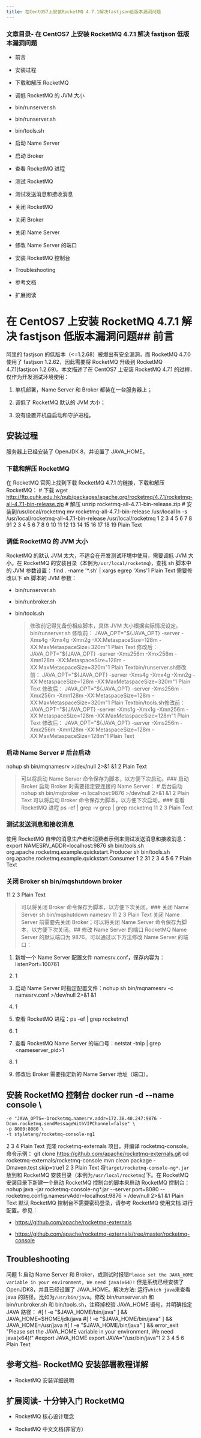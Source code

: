 ```yaml
---
title: 在CentOS7上安装RocketMQ 4.7.1解决fastjson低版本漏洞问题
---
```


### 文章目录- 在 CentOS7 上安装 RocketMQ 4.7.1 解决 fastjson 低版本漏洞问题

- 前言

- 安装过程

- 下载和解压 RocketMQ

- 调低 RocketMQ 的 JVM 大小

- bin/runserver.sh

- bin/runserver.sh

- bin/tools.sh

- 启动 Name Server

- 启动 Broker

- 查看 RocketMQ 进程

- 测试 RocketMQ

- 测试发送消息和接收消息

- 关闭 RocketMQ

- 关闭 Broker

- 关闭 Name Server

- 修改 Name Server 的端口

- 安装 RocketMQ 控制台

- Troubleshooting

- 参考文档

- 扩展阅读

# 在 CentOS7 上安装 RocketMQ 4.7.1 解决 fastjson 低版本漏洞问题## 前言

阿里的 fastjson 的低版本（<=1.2.68）被爆出有安全漏洞，而 RocketMQ 4.7.0 使用了 fastjson 1.2.62，因此需要将 RocketMQ 升级到 RocketMQ 4.7.1(fastjson 1.2.69)。本文描述了在 CentOS7 上安装 RocketMQ 4.7.1 的过程，仅作为开发测试环境使用：

1. 单机部署，Name Server 和 Broker 都装在一台服务器上；

2. 调低了 RocketMQ 默认的 JVM 大小；

3. 没有设置开机自启动和守护进程。

## 安装过程

   服务器上已经安装了 OpenJDK 8，并设置了 JAVA_HOME。

### 下载和解压 RocketMQ

   在 RocketMQ 官网上找到下载 RocketMQ 4.7.1 的链接，下载和解压 RocketMQ： # 下载
   wget http://ftp.cuhk.edu.hk/pub/packages/apache.org/rocketmq/4.7.1/rocketmq-all-4.7.1-bin-release.zip # 解压
   unzip rocketmq-all-4.7.1-bin-release.zip # 安装到/usr/local/rocketmq
   mv rocketmq-all-4.7.1-bin-release /usr/local
   ln -s /usr/local/rocketmq-all-4.7.1-bin-release /usr/local/rocketmq
   1
   2
   3
   4
   5
   6
   7
   8
   91
   2
   3
   4
   5
   6
   7
   8
   9
   10
   11
   12
   13
   14
   15
   16
   17
   18
   19
   Plain Text

### 调低 RocketMQ 的 JVM 大小

   RocketMQ 的默认 JVM 太大，不适合在开发测试环境中使用，需要调低 JVM 大小。在 RocketMQ 的安装目录（本例为`/usr/local/rocketmq`)，查找 sh 脚本中的 JVM 参数设置：
   find . -name '\*.sh' | xargs egrep 'Xms'1
   Plain Text 需要修改以下 sh 脚本的 JVM 参数：

- bin/runserver.sh

- bin/runbroker.sh

- bin/tools.sh
  > 修改前记得先备份相应脚本，具体 JVM 大小根据实际情况设定。
  > bin/runserver.sh 修改前：
        JAVA_OPT="${JAVA_OPT} -server -Xms4g -Xmx4g -Xmn2g -XX:MetaspaceSize=128m -XX:MaxMetaspaceSize=320m"1
  Plain Text 修改后：
  JAVA_OPT="${JAVA_OPT} -server -Xms256m -Xmx256m -Xmn128m -XX:MetaspaceSize=128m -XX:MaxMetaspaceSize=320m"1
Plain Textbin/runserver.sh修改前：
    JAVA_OPT="${JAVA_OPT} -server -Xms4g -Xmx4g -Xmn2g -XX:MetaspaceSize=128m -XX:MaxMetaspaceSize=320m"1
  Plain Text 修改后：
  JAVA_OPT="${JAVA_OPT} -server -Xms256m -Xmx256m -Xmn128m -XX:MetaspaceSize=128m -XX:MaxMetaspaceSize=320m"1
Plain Textbin/tools.sh修改前：
    JAVA_OPT="${JAVA_OPT} -server -Xms1g -Xmx1g -Xmn256m -XX:MetaspaceSize=128m -XX:MaxMetaspaceSize=128m"1
  Plain Text 修改后：
  JAVA_OPT="${JAVA_OPT} -server -Xms256m -Xmx256m -Xmn128m -XX:MetaspaceSize=128m -XX:MaxMetaspaceSize=128m"1
  Plain Text

### 启动 Name Server # 后台启动

  nohup sh bin/mqnamesrv >/dev/null 2>&1 &1
  2
  Plain Text
  > 可以将启动 Name Server 命令保存为脚本，以方便下次启动。### 启动 Broker
  > 启动 Broker 时需要指定要连接的 Name Server：
        # 后台启动
        nohup sh bin/mqbroker -n localhost:9876 >/dev/null 2>&1 &1
  2
  Plain Text
  > 可以将启动 Broker 命令保存为脚本，以方便下次启动。### 查看 RocketMQ 进程 ps -ef | grep -v grep | grep rocketmq
        11
  2
  3
  Plain Text

### 测试发送消息和接收消息

  使用 RocketMQ 自带的消息生产者和消费者示例来测试发送消息和接收消息：
  export NAMESRV_ADDR=localhost:9876
  sh bin/tools.sh org.apache.rocketmq.example.quickstart.Producer
  sh bin/tools.sh org.apache.rocketmq.example.quickstart.Consumer
  1
  2
  31
  2
  3
  4
  5
  6
  7
  Plain Text

### 关闭 Broker sh bin/mqshutdown broker

  11
  2
  3
  Plain Text
  > 可以将关闭 Broker 命令保存为脚本，以方便下次关闭。### 关闭 Name Server sh bin/mqshutdown namesrv
        11
  2
  3
  Plain Text
  > 关闭 Name Server 前需要先关闭 Broker；可以将关闭 Name Server 命令保存为脚本，以方便下次关闭。## 修改 Name Server 的端口
  > RocketMQ Name Server 的默认端口为 9876，可以通过以下方法修改 Name Server 的端口：

1. 新增一个 Name Server 配置文件 namesrv.conf，保存内容为：listenPort=100761

2. 1

3. 启动 Name Server 时指定配置文件：nohup sh bin/mqnamesrv -c namesrv.conf >/dev/null 2>&1 &1

4. 1

5. 查看 RocketMQ 进程：ps -ef | grep rocketmq1

6. 1

7. 查看 RocketMQ Name Server 的端口号：netstat -tnlp | grep \<nameserver_pid>1

8. 1

9. 修改后 Broker 需要指定新的 Name Server 地址（端口）。

## 安装 RocketMQ 控制台 docker run -d --name console \

    -e "JAVA_OPTS=-Drocketmq.namesrv.addr=172.38.40.247:9876 -Dcom.rocketmq.sendMessageWithVIPChannel=false" \
    -p 8080:8080 \
    -t styletang/rocketmq-console-ng1
   2
   3
   4
   Plain Text 克隆 rocketmq-externals 项目，并编译 rocketmq-console。命令示例：
   git clone https://github.com/apache/rocketmq-externals.git
   cd rocketmq-externals/rocketmq-console
   mvn clean package -Dmaven.test.skip=true1
   2
   3
   Plain Text 将`target/rocketmq-console-ng*.jar` 放到和 RocketMQ 安装目录（本例为`/usr/local/rocketmq`)下。在 RocketMQ 安装目录下新建一个启动 RocketMQ 控制台的脚本来启动 RocketMQ 控制台：
   nohup java -jar rocketmq-console-ng\*.jar --server.port=8080 --rocketmq.config.namesrvAddr=localhost:9876 > /dev/null 2>&1 &1
   Plain Text 默认 RocketMQ 控制台不需要密码登录，请参考 RocketMQ 使用文档 进行配置。参见：

- <https://github.com/apache/rocketmq-externals>

- <https://github.com/apache/rocketmq-externals/tree/master/rocketmq-console>

## Troubleshooting

  问题 1: 启动 Name Server 和 Broker，或测试时报错`Please set the JAVA_HOME variable in your environment, We need java(x64)!` 但是系统已经安装了 OpenJDK8，并且已经设置了 JAVA_HOME。解决方法: 运行`which java`来查看 java 的路径，比如为`/usr/bin/java`。修改 bin/runserver.sh 和 bin/runbroker.sh 和 bin/tools.sh，注释掉校验 JAVA_HOME 语句，并明确指定 JAVA 路径： #[ ! -e "$JAVA_HOME/bin/java" ] && JAVA_HOME=$HOME/jdk/java
    #[ ! -e "$JAVA_HOME/bin/java" ] && JAVA_HOME=/usr/java #[ ! -e "$JAVA_HOME/bin/java" ] && error_exit "Please set the JAVA_HOME variable in your environment, We need java(x64)!"
  #export JAVA_HOME
  export JAVA="/usr/bin/java"1
  2
  3
  4
  5
  6
  Plain Text

## 参考文档- RocketMQ 安装部署教程详解

- RocketMQ 安装详细说明

## 扩展阅读- 十分钟入门 RocketMQ

- RocketMQ 核心设计理念

- RocketMQ 中文文档(非官方）
